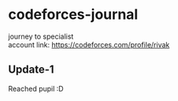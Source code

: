 # codeforces-journal
journey to specialist\
account link: https://codeforces.com/profile/rivak

## Update-1
Reached pupil :D